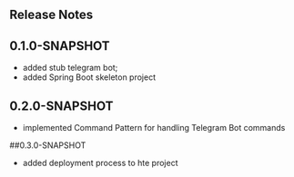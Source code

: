 ## Release Notes


## 0.1.0-SNAPSHOT
* added stub telegram bot;
* added Spring Boot skeleton project


## 0.2.0-SNAPSHOT

* implemented Command Pattern for handling Telegram Bot commands

##0.3.0-SNAPSHOT

* added deployment process to hte project


